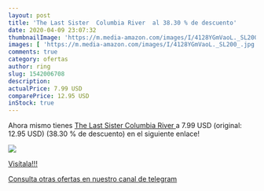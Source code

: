 ```yaml
---
layout: post
title: 'The Last Sister  Columbia River  al 38.30 % de descuento'
date: 2020-04-09 23:07:32
thumbnailImage: 'https://m.media-amazon.com/images/I/4128YGmVaoL._SL200_.jpg'
images: [ 'https://m.media-amazon.com/images/I/4128YGmVaoL._SL200_.jpg' ]
comments: true
category: ofertas
author: ring
slug: 1542006708
description:
actualPrice: 7.99 USD
comparePrice: 12.95 USD
inStock: true
---
```


Ahora mismo tienes [The Last Sister  Columbia River ](https://www.amazon.com/dp/1542006708/?tag=redken08-20) a 7.99 USD (original: 12.95 USD) (38.30 %  de descuento) en el siguiente enlace!

[![](https://m.media-amazon.com/images/I/4128YGmVaoL._SL200_.jpg)](https://www.amazon.com/dp/1542006708/?tag=redken08-20)

[Visítala!!!](https://www.amazon.com/dp/1542006708/?tag=redken08-20)

[Consulta otras ofertas en nuestro canal de telegram](https://t.me/s/ofertas25)

